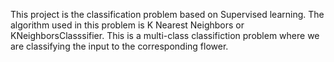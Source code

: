 This project is the classification problem based on Supervised learning. The algorithm used in this problem is K Nearest Neighbors or KNeighborsClasssifier.
This is a multi-class classifiction problem where we are classifying the input to the corresponding flower.
